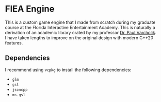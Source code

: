 # FIEA Engine

This is a custom game engine that I made from scratch during my graduate course at the Florida Interactive Entertainment Academy. This is naturally a derivation of an academic library crated by my professor <a href="https://www.varcholik.org/" target="_blank">Dr. Paul Varcholik</a>. I have taken lengths to improve on the original design with modern C++20 features.

## Dependencies
I recommend using `vcpkg` to install the following dependencies:
- `glm`
- `gsl`
- `jsoncpp`
- `ms-gsl`
